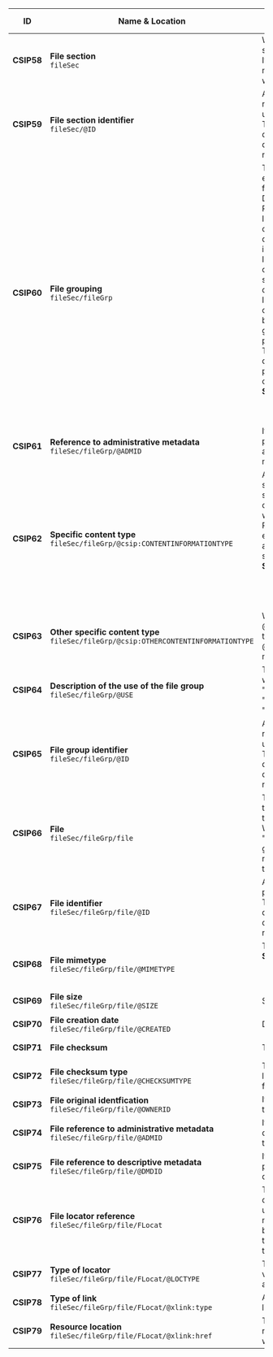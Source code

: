 | ID | Name & Location | Description & usage | Cardinality & Level |
| -- | --------------- | ------------------- | ------------------- |
| <a name="CSIP58"></a>**CSIP58** | **File section**<br/>`fileSec` | When the section is used only one file section (fileSec) element is present.<br/>It is possible to transfer just descriptive metadata and/or adminsitrative metadata without files placed in this section. | **0..1**<br/>SHOULD |
| <a name="CSIP59"></a>**CSIP59** | **File section identifier**<br/>`fileSec/@ID` | An identifier for the file section used for referencing inside the package. It must be unique within the package.<br/>The ID must follow the rules for xml:id described in the chapter of the textual description of CSIP named "General requirements for the use of metadata" | **1..1**<br/>MUST |
| <a name="CSIP60"></a>**CSIP60** | **File grouping**<br/>`fileSec/fileGrp` | There are one or more file group (fileGrp) elements present grouping the transfered files in the main catagorization of; Documentation, Schemas and Representations.<br/>In one or more file groups with the catagorization of "Documentation" all documetation pertaining to the transfered information is present.<br/>In one or more file groups with the catagorization of "Schemas" all XML-schemas pertaining to the transfered XML documents is present.<br/>In one or more file groups with the catagorization of "Representations" the data being transfered is present or in one file group the data for each representation is present.<br/>To make the catagorization easier the different files being transfered should be placed in folders with names folowing the catagorization<br/>**See also:** <ul> <li> <a href="/specification/appendices/schema/#VocabularyFileGrpAndStructMapDivisionLabel" >File group names </a> </li> </ul>  | **1..n**<br/>MUST |
| <a name="CSIP61"></a>**CSIP61** | **Reference to administrative metadata**<br/>`fileSec/fileGrp/@ADMID` | If administrative metadata is has been provided on the file group (fileGrp) level this attribute points to the correct administrative metadata section. | **0..1**<br/>MAY |
| <a name="CSIP62"></a>**CSIP62** | **Specific content type**<br/>`fileSec/fileGrp/@csip:CONTENTINFORMATIONTYPE` | An added attribute which describes the specific content information type specification used for the transferred content. The attribute is mandatory to use when the file group catagorization is Representations. The vocabulary is going to evolve under the care of the DILCIS Board as additional content information type specifications are developed.<br/>**See also:** <ul> <li> <a href="/specification/appendices/schema/#VocabularyContentInformationTypeSpecification" >Content information type specification name </a> </li> </ul>  | **1..1**<br/>SHOULD |
| <a name="CSIP63"></a>**CSIP63** | **Other specific content type**<br/>`fileSec/fileGrp/@csip:OTHERCONTENTINFORMATIONTYPE` | When the @csip:CONTENTINFORMATIONTYPE uses the value "OTHER" the @csip:OTHERCONTENTINFORMATIONTYPE must describe the content. | **0..1**<br/>MAY |
| <a name="CSIP64"></a>**CSIP64** | **Description of the use of the file group**<br/>`fileSec/fileGrp/@USE` | The value in the @USE is the name of the whole folder structure to the data, e.g "Documentation", "Schemas", "Representations/preingest" or "Representations/submission/data" | **1..1**<br/>MUST |
| <a name="CSIP65"></a>**CSIP65** | **File group identifier**<br/>`fileSec/fileGrp/@ID` | An identifier for the file group used for referencing inside the package. It must be unique within the package.<br/>The ID must follow the rules for xml:id described in the chapter of the textual description of CSIP named "General requirements for the use of metadata" | **1..1**<br/>MUST |
| <a name="CSIP66"></a>**CSIP66** | **File**<br/>`fileSec/fileGrp/file` | The lowest level file group (fileGrp) contains the file elements which describe the transferred file objects.<br/>When the file element is categorised as "Representations" each representation file group contains one file which is the reference to the METS document describing the representation | **1..1**<br/>MUST |
| <a name="CSIP67"></a>**CSIP67** | **File identifier**<br/>`fileSec/fileGrp/file/@ID` | A unique identifier for this file across the package.<br/>The ID must follow the rules for xml:id described in the chapter of the textual description of CSIP named "General requirements for the use of metadata" | **1..1**<br/>MUST |
| <a name="CSIP68"></a>**CSIP68** | **File mimetype**<br/>`fileSec/fileGrp/file/@MIMETYPE` | The IANA mime type for the linked file.<br/>**See also:** <ul> <li> <a href="/specification/appendices/schema/#VocabularyIANAmediaTypes" >IANA media types </a> </li> </ul>  | **1..1**<br/>MUST |
| <a name="CSIP69"></a>**CSIP69** | **File size**<br/>`fileSec/fileGrp/file/@SIZE` | Size of the linked file in bytes. | **1..1**<br/>MUST |
| <a name="CSIP70"></a>**CSIP70** | **File creation date**<br/>`fileSec/fileGrp/file/@CREATED` | Date the linked file was created. | **1..1**<br/>MUST |
| <a name="CSIP71"></a>**CSIP71** | **File checksum**<br/> | The checksum of the linked file. | **1..1**<br/>MUST |
| <a name="CSIP72"></a>**CSIP72** | **File checksum type**<br/>`fileSec/fileGrp/file/@CHECKSUMTYPE` | The type of checksum following the value list in the standard which used for the linked file. | **1..1**<br/>MUST |
| <a name="CSIP73"></a>**CSIP73** | **File original identfication**<br/>`fileSec/fileGrp/file/@OWNERID` | If an original ID for the file has been given by the owner it can be saved in this attribute. | **0..1**<br/>MAY |
| <a name="CSIP74"></a>**CSIP74** | **File reference to administrative metadata**<br/>`fileSec/fileGrp/file/@ADMID` | If administrative metadata has been described for the file this attribute points to the file's administrative metadata. | **0..1**<br/>MAY |
| <a name="CSIP75"></a>**CSIP75** | **File reference to descriptive metadata**<br/>`fileSec/fileGrp/file/@DMDID` | If descriptive metadata has been described per file this attribute points to the file's descriptive metadata. | **0..1**<br/>MAY |
| <a name="CSIP76"></a>**CSIP76** | **File locator reference**<br/>`fileSec/fileGrp/file/FLocat` | The location of each external file must be defined by the file location (FLocat) element using the same rules as for referencing metadata files. All references to files should be made using the XLink href attribute and the file protocol using the relative location of the file. | **1..1**<br/>MUST |
| <a name="CSIP77"></a>**CSIP77** | **Type of locator**<br/>`fileSec/fileGrp/file/FLocat/@LOCTYPE` | The locator type is always used with the value "URL" from the vocabulary in the attribute. | **1..1**<br/>MUST |
| <a name="CSIP78"></a>**CSIP78** | **Type of link**<br/>`fileSec/fileGrp/file/FLocat/@xlink:type` | Attribute used with the value “simple”. Value list is maintained by the xlink standard | **1..1**<br/>MUST |
| <a name="CSIP79"></a>**CSIP79** | **Resource location**<br/>`fileSec/fileGrp/file/FLocat/@xlink:href` | The actual location of the resource. We  recommend recording a URL type filepath within this attribute. | **1..1**<br/>MUST |
